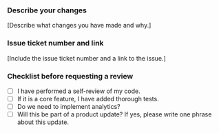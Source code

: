 ### Describe your changes

[Describe what changes you have made and why.]

### Issue ticket number and link

[Include the issue ticket number and a link to the issue.]

### Checklist before requesting a review

- [ ] I have performed a self-review of my code.
- [ ] If it is a core feature, I have added thorough tests.
- [ ] Do we need to implement analytics?
- [ ] Will this be part of a product update? If yes, please write one phrase about this update.

